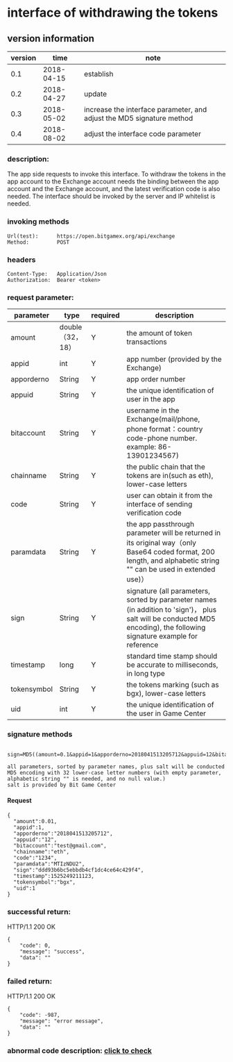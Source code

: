 # interface of withdrawing the tokens

## version information
version | time |   note
-- | -- |   --
0.1 | 2018-04-15|establish
0.2|2018-04-27|update
0.3|2018-05-02|increase the interface parameter, and adjust the MD5 signature method
0.4|2018-08-02|adjust the interface code parameter
### description:
The app side requests to invoke this interface. To withdraw the tokens in the app account to the Exchange account needs the binding between the app account and the Exchange account, and the latest verification code is also needed. The interface should be invoked by the server and IP whitelist is needed.


### invoking methods

``` 
Url(test):      https://open.bitgamex.org/api/exchange
Method:         POST

```
### headers

``` 
Content-Type:   Application/Json
Authorization:  Bearer <token>    

```
### request parameter:


 parameter           |     type        | required|description         
------------ |     -------------|--|         -----------
 amount |   double（32，18）    |Y|   the amount of token transactions
 appid    |   int |Y|   app number (provided by the Exchange)
 apporderno    |   String  |Y|   app order number
 appuid   |   String  |Y|   the unique identification of user in the app
 bitaccount    | String    |Y| username in the Exchange(mail/phone, phone format：country code-phone number. example: 86-13901234567)
 chainname|String|Y| the public chain that the tokens are in(such as eth), lower-case letters
 code   |   String  |Y|   user can obtain it from the interface of sending verification code
 paramdata  |   String  |Y|   the app passthrough parameter will be returned in its original way（only Base64 coded format, 200 length, and alphabetic string "" can be used in extended use)）
 sign     | String  |Y| signature (all parameters, sorted by parameter names (in addition to 'sign')， plus salt will be conducted MD5 encoding), the following signature example for reference
 timestamp|long|Y| standard time stamp should be accurate to milliseconds, in long type 
 tokensymbol    |   String  |Y|   the tokens marking (such as bgx), lower-case letters
 uid|int|Y| the unique identification of the user in Game Center
 

 ### signature methods
```
 sign=MD5((amount=0.1&appid=1&apporderno=2018041513205712&appuid=12&bitaccount=test@gmail.com&chainname=eth&code=1234&paramdata=MTIzNDU2&timestamp=1525249211123&tokensymbol=bgx&uid=1)+salt).toLowerCase()
 
all parameters, sorted by parameter names, plus salt will be conducted MD5 encoding with 32 lower-case letter numbers (with empty parameter, alphabetic string "" is needed, and no null value.)
salt is provided by Bit Game Center
 ```
#### Request
  ```
 {
    "amount":0.01,
    "appid":1,
    "apporderno":"2018041513205712",
    "appuid":"12",
    "bitaccount":"test@gmail.com",
    "chainname":"eth",
    "code":"1234",
    "paramdata":"MTIzNDU2",
    "sign":"ddd93b6bc5ebbdb4cf1dc4ce64c429f4",
    "timestamp":1525249211123,
    "tokensymbol":"bgx",
    "uid":1
 }
  ```

### successful return:
HTTP/1.1 200 OK
```
{
    "code": 0,
    "message": "success",
    "data": ""
}
```
### failed return:
HTTP/1.1 200 OK
```
{
    "code": -987,
    "message": "error message",
    "data": ""
}
```

### abnormal code description: [click to check](https://github.com/BitGameEN/OpenAPI/blob/master/BitGame%E6%B8%B8%E6%88%8F%E5%AF%B9%E6%8E%A5%E6%96%87%E6%A1%A3.md)
